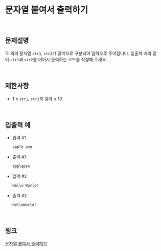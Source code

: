 # 문자열 붙여서 출력하기

<br>

## 문제설명
두 개의 문자열 `str1`, `str2`가 공백으로 구분되어 입력으로 주어집니다. 입출력 예와 같이 `str1`과 `str2`를 이어서 출력하는 코드를 작성해 주세요.

<br>

## 제한사항
- 1 ≤ `str1`, `str2`의 길이 ≤ 10

<br>

## 입출력 예
- 입력 #1
    ```java
    apple pen
    ```

- 출력 #1
    ```java
    applepen
    ```

- 입력 #2
    ```java
    Hello World!
    ```

- 출력 #2
    ```java
    HelloWorld!
    ```

<br>

## 링크
[문자열 붙여서 출력하기](https://school.programmers.co.kr/learn/courses/30/lessons/181946)
